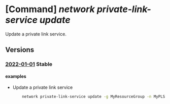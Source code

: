 # [Command] _network private-link-service update_

Update a private link service.

## Versions

### [2022-01-01](/Resources/mgmt-plane/L3N1YnNjcmlwdGlvbnMve30vcmVzb3VyY2Vncm91cHMve30vcHJvdmlkZXJzL21pY3Jvc29mdC5uZXR3b3JrL3ByaXZhdGVsaW5rc2VydmljZXMve30=/2022-01-01.xml) **Stable**

<!-- mgmt-plane /subscriptions/{}/resourcegroups/{}/providers/microsoft.network/privatelinkservices/{} 2022-01-01 -->

#### examples

- Update a private link service
    ```bash
        network private-link-service update -g MyResourceGroup -n MyPLSName --visibility SubId1 SubId2 --auto-approval SubId1 SubId2
    ```
